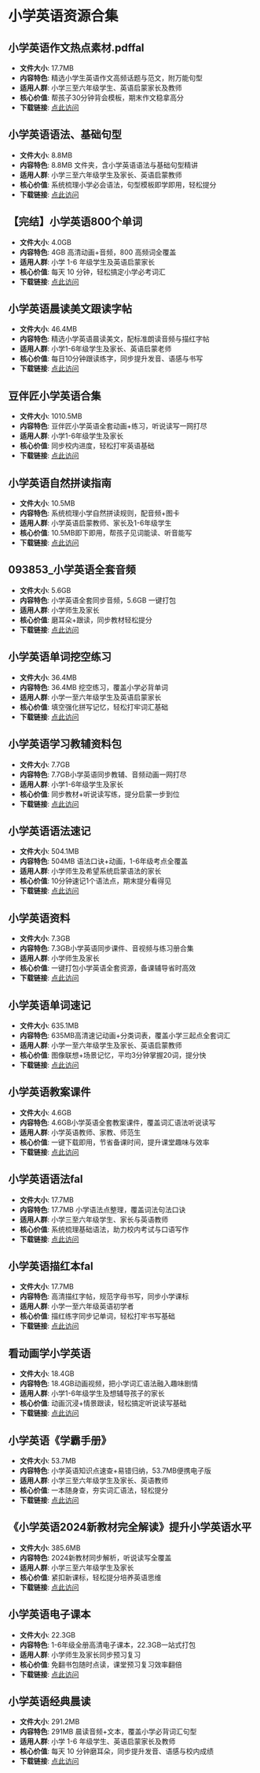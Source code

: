 <!-- CATEGORY: 教育与考试/学段与课程 -->

# 小学英语资源合集

## 小学英语作文热点素材.pdffal
- **文件大小**: 17.7MB
- **内容特色**: 精选小学生英语作文高频话题与范文，附万能句型
- **适用人群**: 小学三至六年级学生、英语启蒙家长及教师
- **核心价值**: 帮孩子30分钟背会模板，期末作文稳拿高分
- **下载链接**: [点此访问](https://pan.quark.cn/s/9afc9ce6e792)

## 小学英语语法、基础句型
- **文件大小**: 8.8MB
- **内容特色**: 8.8MB 文件夹，含小学英语语法与基础句型精讲
- **适用人群**: 小学三至六年级学生及家长、英语启蒙教师
- **核心价值**: 系统梳理小学必会语法，句型模板即学即用，轻松提分
- **下载链接**: [点此访问](https://pan.quark.cn/s/49074d041ad5)

## 【完结】小学英语800个单词
- **文件大小**: 4.0GB
- **内容特色**: 4GB 高清动画+音频，800 高频词全覆盖
- **适用人群**: 小学 1-6 年级学生及英语启蒙家长
- **核心价值**: 每天 10 分钟，轻松搞定小学必考词汇
- **下载链接**: [点此访问](https://pan.quark.cn/s/db24ebad36b7)

## 小学英语晨读美文跟读字帖
- **文件大小**: 46.4MB
- **内容特色**: 精选小学英语晨读美文，配标准朗读音频与描红字帖
- **适用人群**: 小学1-6年级学生及家长、英语启蒙老师
- **核心价值**: 每日10分钟跟读练字，同步提升发音、语感与书写
- **下载链接**: [点此访问](https://pan.quark.cn/s/5c2f724fb78e)

## 豆伴匠小学英语合集
- **文件大小**: 1010.5MB
- **内容特色**: 豆伴匠小学英语全套动画+练习，听说读写一网打尽
- **适用人群**: 小学1-6年级学生及家长
- **核心价值**: 同步校内进度，轻松打牢英语基础
- **下载链接**: [点此访问](https://pan.quark.cn/s/a30956f7b0a5)

## 小学英语自然拼读指南
- **文件大小**: 10.5MB
- **内容特色**: 系统梳理小学自然拼读规则，配音频+图卡
- **适用人群**: 小学英语启蒙教师、家长及1-6年级学生
- **核心价值**: 10.5MB即下即用，帮孩子见词能读、听音能写
- **下载链接**: [点此访问](https://pan.quark.cn/s/12fccf421e1d)

## 093853_小学英语全套音频
- **文件大小**: 5.6GB
- **内容特色**: 小学英语全套同步音频，5.6GB 一键打包
- **适用人群**: 小学师生及家长
- **核心价值**: 磨耳朵+跟读，同步教材轻松提分
- **下载链接**: [点此访问](https://pan.quark.cn/s/daf0f1de81b9)

## 小学英语单词挖空练习
- **文件大小**: 36.4MB
- **内容特色**: 36.4MB 挖空练习，覆盖小学必背单词
- **适用人群**: 小学一至六年级学生及英语启蒙家长
- **核心价值**: 填空强化拼写记忆，轻松打牢词汇基础
- **下载链接**: [点此访问](https://pan.quark.cn/s/eaed25cb2b97)

## 小学英语学习教辅资料包
- **文件大小**: 7.7GB
- **内容特色**: 7.7GB小学英语同步教辅、音频动画一网打尽
- **适用人群**: 小学1-6年级学生及家长
- **核心价值**: 同步教材+听说读写练，提分启蒙一步到位
- **下载链接**: [点此访问](https://pan.quark.cn/s/8ba3a38f2d14)

## 小学英语语法速记
- **文件大小**: 504.1MB
- **内容特色**: 504MB 语法口诀+动画，1-6年级考点全覆盖
- **适用人群**: 小学师生及希望系统启蒙语法的家长
- **核心价值**: 10分钟速记1个语法点，期末提分看得见
- **下载链接**: [点此访问](https://pan.quark.cn/s/fdfc863fcc2a)

## 小学英语资料
- **文件大小**: 7.3GB
- **内容特色**: 7.3GB小学英语同步课件、音视频与练习册合集
- **适用人群**: 小学师生及家长
- **核心价值**: 一键打包小学英语全套资源，备课辅导省时高效
- **下载链接**: [点此访问](https://pan.quark.cn/s/30a1a84e13b9)

## 小学英语单词速记
- **文件大小**: 635.1MB
- **内容特色**: 635MB高清速记动画+分类词表，覆盖小学三起点全套词汇
- **适用人群**: 小学一至六年级学生及家长、英语启蒙教师
- **核心价值**: 图像联想+场景记忆，平均3分钟掌握20词，提分快
- **下载链接**: [点此访问](https://pan.quark.cn/s/cdb4bd176c50)

## 小学英语教案课件
- **文件大小**: 4.6GB
- **内容特色**: 4.6GB小学英语全套教案课件，覆盖词汇语法听说读写
- **适用人群**: 小学英语教师、家教、师范生
- **核心价值**: 一键下载即用，节省备课时间，提升课堂趣味与效率
- **下载链接**: [点此访问](https://pan.quark.cn/s/24ebf3e958cc)

## 小学英语语法fal
- **文件大小**: 17.7MB
- **内容特色**: 17.7MB 小学语法点整理，覆盖词法句法口诀
- **适用人群**: 小学三至六年级学生、家长与英语教师
- **核心价值**: 系统梳理基础语法，助力校内考试与口语写作
- **下载链接**: [点此访问](https://pan.quark.cn/s/52ac12a9c86c)

## 小学英语描红本fal
- **文件大小**: 17.7MB
- **内容特色**: 高清描红字帖，规范字母书写，同步小学课标
- **适用人群**: 小学一至六年级英语初学者
- **核心价值**: 描红练字同步记单词，轻松打牢书写基础
- **下载链接**: [点此访问](https://pan.quark.cn/s/82f4552ac7a3)

## 看动画学小学英语
- **文件大小**: 18.4GB
- **内容特色**: 18.4GB动画视频，把小学词汇语法融入趣味剧情
- **适用人群**: 小学1-6年级学生及想辅导孩子的家长
- **核心价值**: 动画沉浸+情景跟读，轻松搞定听说读写基础
- **下载链接**: [点此访问](https://pan.quark.cn/s/398049bb2ac3)

## 小学英语《学霸手册》
- **文件大小**: 53.7MB
- **内容特色**: 小学英语知识点速查+易错归纳，53.7MB便携电子版
- **适用人群**: 小学三至六年级学生及家长、英语教师
- **核心价值**: 一本随身查，夯实词汇语法，轻松提分
- **下载链接**: [点此访问](https://pan.quark.cn/s/b5b6191735b8)

## 《小学英语2024新教材完全解读》提升小学英语水平
- **文件大小**: 385.6MB
- **内容特色**: 2024新教材同步解析，听说读写全覆盖
- **适用人群**: 小学三至六年级学生及家长
- **核心价值**: 紧扣新课标，轻松提分培养英语思维
- **下载链接**: [点此访问](https://pan.quark.cn/s/9dc24c61ebad)

## 小学英语电子课本
- **文件大小**: 22.3GB
- **内容特色**: 1-6年级全册高清电子课本，22.3GB一站式打包
- **适用人群**: 小学师生及家长同步预习复习
- **核心价值**: 免翻书包随时点读，课堂预习复习效率翻倍
- **下载链接**: [点此访问](https://pan.quark.cn/s/703cfb747d5b)

## 小学英语经典晨读
- **文件大小**: 291.2MB
- **内容特色**: 291MB 晨读音频+文本，覆盖小学必背词汇句型
- **适用人群**: 小学 1-6 年级学生、英语启蒙家长及教师
- **核心价值**: 每天 10 分钟磨耳朵，同步提升发音、语感与校内成绩
- **下载链接**: [点此访问](https://pan.quark.cn/s/092d1c7ff7e6)
